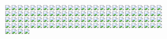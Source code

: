 




<img src="1.jpg"/>
<img src="2.jpg"/>
<img src="3.jpg"/>
<img src="4.jpg"/>
<img src="5.jpg"/>
<img src="6.jpg"/>
<img src="7.jpg"/>
<img src="8.jpg"/>
<img src="9.jpg"/>
<img src="10.jpg"/>
<img src="11.jpg"/>
<img src="12.jpg"/>
<img src="13.jpg"/>
<img src="14.jpg"/>
<img src="15.jpg"/>
<img src="16.jpg"/>
<img src="17.jpg"/>
<img src="18.jpg"/>
<img src="19.jpg"/>
<img src="20.jpg"/>
<img src="21.jpg"/>
<img src="22.jpg"/>
<img src="23.jpg"/>
<img src="24.jpg"/>
<img src="25.jpg"/>
<img src="26.jpg"/>
<img src="27.jpg"/>
<img src="28.jpg"/>
<img src="29.jpg"/>
<img src="30.jpg"/>
<img src="31.jpg"/>
<img src="32.jpg"/>
<img src="33.jpg"/>
<img src="34.jpg"/>
<img src="35.jpg"/>
<img src="36.jpg"/>
<img src="37.jpg"/>
<img src="38.jpg"/>
<img src="39.jpg"/>
<img src="40.jpg"/>
<img src="41.jpg"/>
<img src="42.jpg"/>
<img src="43.jpg"/>
<img src="44.jpg"/>
<img src="45.jpg"/>
<img src="46.jpg"/>
<img src="47.jpg"/>
<img src="48.jpg"/>
<img src="49.jpg"/>
<img src="50.jpg"/>
<img src="51.jpg"/>
<img src="52.jpg"/>
<img src="53.jpg"/>
<img src="54.jpg"/>
<img src="55.jpg"/>
<img src="56.jpg"/>
<img src="57.jpg"/>

<img src="76.jpg"/>
<img src="77.jpg"/>
<img src="78.jpg"/>
<img src="79.jpg"/>
<img src="80.jpg"/>
<img src="81.jpg"/>
<img src="82.jpg"/>
<img src="83.jpg"/>
<img src="84.jpg"/>
<img src="85.jpg"/>
<img src="86.jpg"/>
<img src="87.jpg"/>
<img src="88.jpg"/>
<img src="89.jpg"/>
<img src="90.jpg"/>
<img src="91.jpg"/>
<img src="92.jpg"/>
<img src="93.jpg"/>
<img src="94.jpg"/>
<img src="95.jpg"/>
<img src="96.jpg"/>
<img src="97.jpg"/>
<img src="98.jpg"/>
<img src="99.jpg"/>
<img src="100.jpg"/>
<img src="101.jpg"/>
<img src="102.jpg"/>
<img src="103.jpg"/>
<img src="104.jpg"/>
<img src="105.jpg"/>
<img src="106.jpg"/>
<img src="107.jpg"/>
<img src="108.jpg"/>
<img src="109.jpg"/>
<img src="110.jpg"/>
<img src="111.jpg"/>
<img src="112.jpg"/>
<img src="113.jpg"/>
<img src="114.jpg"/>
<img src="115.jpg"/>
<img src="116.jpg"/>
<img src="117.jpg"/>
<img src="118.jpg"/>
<img src="119.jpg"/>
<img src="120.jpg"/>
<img src="121.jpg"/>
<img src="122.jpg"/>

